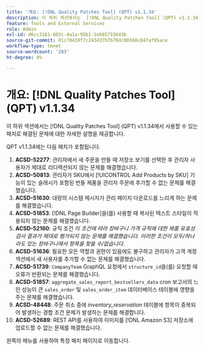 ```yaml
---
title: '개요: [!DNL Quality Patches Tool] (QPT) v1.1.34'
description: 이 하위 섹션에서는  [!DNL Quality Patches Tool] (QPT) v1.1.34에서 사용할 수 있는 패치로 해결된 문제에 대한 자세한 설명을 제공합니다.
feature: Tools and External Services
role: Admin
exl-id: d6cc3161-802c-4a1a-95b1-1eb85715643b
source-git-commit: 81c78439f7c243437b7b76dc80560c847af95ace
workflow-type: tm+mt
source-wordcount: '283'
ht-degree: 0%

---
```


# 개요: [!DNL Quality Patches Tool] (QPT) v1.1.34

이 하위 섹션에서는 [!DNL Quality Patches Tool] (QPT) v1.1.34에서 사용할 수 있는 패치로 해결된 문제에 대한 자세한 설명을 제공합니다.

QPT v1.1.34에는 다음 패치가 포함됩니다.

1. **ACSD-52277**: 관리자에서 새 주문을 만들 때 저장소 보기를 선택한 후 관리자 사용자가 제대로 리디렉션되지 않는 문제를 해결했습니다.
1. **ACSD-50813**: 관리자가 SKU에서 [!UICONTROL Add Products by SKU] 기능이 있는 슬래시가 포함된 번들 제품을 관리자 주문에 추가할 수 없는 문제를 해결했습니다.
1. **ACSD-51630**: 대량의 시스템 메시지가 관리 페이지 다운로드를 느리게 하는 문제를 해결했습니다.
1. **ACSD-51853**: [!DNL Page Builder]을(를) 사용할 때 복사된 텍스트 스타일이 적용되지 않는 문제를 해결했습니다.
1. **ACSD-52160**: 규칙 조건 *이 조건에 따라 장바구니 가격 규칙에 대한 제품 유효성 검사 결과가 제대로 평가되지 않는 문제를 해결했습니다. 이러한 조건이 모두/하나라도 있는 장바구니에서 항목을 찾을 수/없습니다*.
1. **ACSD-51636**: 필요한 모든 역할과 권한이 있음에도 불구하고 관리자가 고객 계정 섹션에서 새 사용자를 추가할 수 없는 문제를 해결했습니다.
1. **ACSD-51739**: `CompanyTeam` GraphQL 요청에서 `structure_id`을(를) 요청할 때 오류가 반환되는 문제를 해결했습니다.
1. **ACSD-51857**: `aggregate_sales_report_bestsellers_data` cron 보고서의 느린 성능이 큰 `sales_order` 및 `sales_order_item` 데이터베이스 테이블에 영향을 주는 문제를 해결했습니다.
1. **ACSD-48448**: 주문 취소 중에 *inventory_reservation* 테이블에 항목이 중복되어 발생하는 경합 조건 문제가 발생하는 문제를 해결합니다.
1. **ACSD-52689**: REST API를 사용하여 이미지를 [!DNL Amazon S3] 저장소에 업로드할 수 없는 문제를 해결했습니다.

왼쪽의 메뉴를 사용하여 특정 패치 페이지로 이동합니다.
